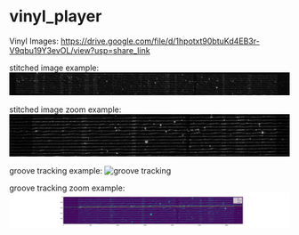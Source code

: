 # vinyl_player

Vinyl Images: https://drive.google.com/file/d/1hpotxt90btuKd4EB3r-V9qbu19Y3evOL/view?usp=share_link

stitched image example:
![Stitched image example](artifacts/stitched_image.png?raw=true "Stitched Image")

stitched image zoom example:
![Stitched image example](artifacts/stitched_image_zoom.png?raw=true "Stitched Image")


groove tracking example:
![groove tracking](artifacts/groove_tracking.png?raw=true "groove tracking Image")

groove tracking zoom example:
![groove tracking](artifacts/groove_tracking_zoom.png?raw=true "groove tracking Image")


